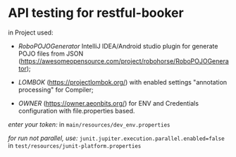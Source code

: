 # API testing for restful-booker

in Project used:
- _RoboPOJOGenerator_ IntelliJ IDEA/Android studio plugin for generate POJO files from JSON 
(https://awesomeopensource.com/project/robohorse/RoboPOJOGenerator);

- _LOMBOK_ (https://projectlombok.org/) with enabled settings "annotation processing" for Compiler;

- _OWNER_ (https://owner.aeonbits.org/) for ENV and Credentials configuration  with file.properties based.

_enter your token:_ in ```main/resources/dev_env.properties```

_for run not parallel, use:_ ```junit.jupiter.execution.parallel.enabled=false``` in ```test/resources/junit-platform.properties```